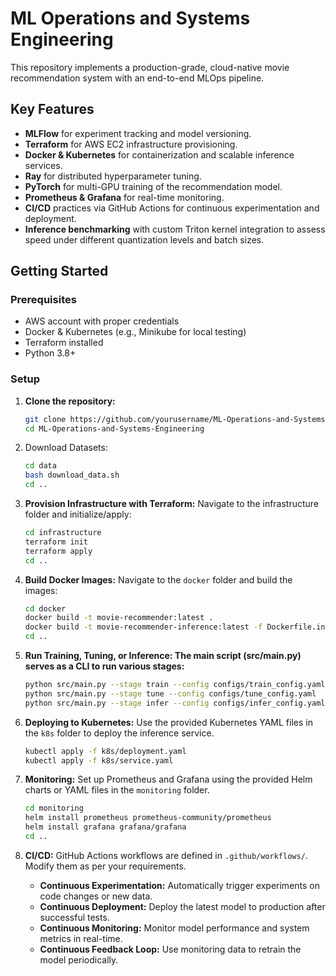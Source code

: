 # ML Operations and Systems Engineering

This repository implements a production-grade, cloud-native movie recommendation system with an end-to-end MLOps pipeline.

## Key Features
- **MLFlow** for experiment tracking and model versioning.
- **Terraform** for AWS EC2 infrastructure provisioning.
- **Docker & Kubernetes** for containerization and scalable inference services.
- **Ray** for distributed hyperparameter tuning.
- **PyTorch** for multi-GPU training of the recommendation model.
- **Prometheus & Grafana** for real-time monitoring.
- **CI/CD** practices via GitHub Actions for continuous experimentation and deployment.
- **Inference benchmarking** with custom Triton kernel integration to assess speed under different quantization levels and batch sizes.

## Getting Started

### Prerequisites
- AWS account with proper credentials
- Docker & Kubernetes (e.g., Minikube for local testing)
- Terraform installed
- Python 3.8+

### Setup

1. **Clone the repository:**
   ```bash
   git clone https://github.com/yourusername/ML-Operations-and-Systems-Engineering.git
   cd ML-Operations-and-Systems-Engineering

    ```

2. Download Datasets:
   ```bash
   cd data
   bash download_data.sh
   cd ..

    ```

3. **Provision Infrastructure with Terraform:** Navigate to the infrastructure folder and initialize/apply:

    ```bash
    cd infrastructure
    terraform init
    terraform apply
    cd ..
    ```


4. **Build Docker Images:** Navigate to the `docker` folder and build the images:

    ```bash
    cd docker
    docker build -t movie-recommender:latest .
    docker build -t movie-recommender-inference:latest -f Dockerfile.inference .
    cd ..
    ```

5. **Run Training, Tuning, or Inference: The main script (src/main.py) serves as a CLI to run various stages:**

    ```bash
    python src/main.py --stage train --config configs/train_config.yaml
    python src/main.py --stage tune --config configs/tune_config.yaml
    python src/main.py --stage infer --config configs/infer_config.yaml
    ```
6. **Deploying to Kubernetes:** Use the provided Kubernetes YAML files in the `k8s` folder to deploy the inference service.

    ```bash
    kubectl apply -f k8s/deployment.yaml
    kubectl apply -f k8s/service.yaml
    ```

7. **Monitoring:** Set up Prometheus and Grafana using the provided Helm charts or YAML files in the `monitoring` folder.

    ```bash
    cd monitoring
    helm install prometheus prometheus-community/prometheus
    helm install grafana grafana/grafana
    cd ..
    ```

8. **CI/CD:** GitHub Actions workflows are defined in `.github/workflows/`. Modify them as per your requirements.
   - **Continuous Experimentation:** Automatically trigger experiments on code changes or new data.
   - **Continuous Deployment:** Deploy the latest model to production after successful tests.
    - **Continuous Monitoring:** Monitor model performance and system metrics in real-time.
    - **Continuous Feedback Loop:** Use monitoring data to retrain the model periodically.
    